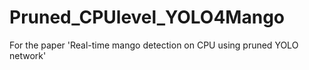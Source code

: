 # Pruned_CPUlevel_YOLO4Mango
For the paper 'Real-time mango detection on CPU using pruned YOLO network'
